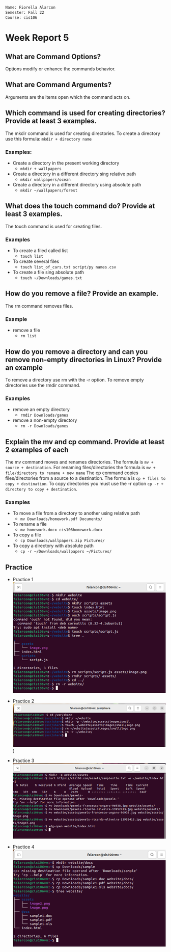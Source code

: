 ```
Name: Fiorella Alarcon
Semester: Fall 22
Course: cis106
```

# Week Report 5

## What are Command Options?
Options modify or enhance the commands behavior.

## What are Command Arguments?
Arguments are the items open which the command acts on.

## Which command is used for creating directories? Provide at least 3 examples.
The mkdir command is used for creating directories. To create a directory use this formula: `mkdir + directory name`
### Examples:
* Create a directory in the present working directory 
  * `mkdir + wallpapers`
* Create a directory in a different directory sing relative path
  * `mkdir wallpapers/ocean`
* Create a directory in a different directory using absolute path
  * `mkdir ~/wallpapers/forest`

## What does the touch command do? Provide at least 3 examples.
The touch command is used for creating files.
### Examples
* To create a filed called list
  * `touch list`
* To create several files
  * `touch list_of_cars.txt script/py names.csv`
* To create a file sing absolute path
  * `touch ~/Downloads/games.txt` 

## How do you remove a file? Provide an example.
The rm command removes files.
### Example
* remove a file
  * `rm list`

## How do you remove a directory and can you remove non-empty directories in Linux? Provide an example
To remove a directory use rm with the -r option. To remove empty directories use the rmdir command.
### Examples
* remove an empty directory
  * `rmdir Downloads/games`
* remove a non-empty directory
  * `rm -r Downloads/games` 

## Explain the mv and cp command. Provide at least 2 examples of each
The mv command moves and renames directories. The formula is `mv + source + destination`. For renaming files/directories the formula is `mv + file/directory to rename + new name`
The cp command copies files/directories from a source to a destination. The formula is `cp + files to copy + destination`. To copy directories you must use the -r option `cp -r + directory to copy + destination`.
### Examples
* To move a file from a directory to another using relative path
  * `mv Downloads/homework.pdf Documents/`
* To rename a file 
  * `mv homework.docx cis106homework.docx`
* To copy a file
  * `cp Downloads/wallpapers.zip Pictures/`
* To copy a directory with absolute path
  * `cp -r ~/Downloads/wallpapers ~/Pictures/`

## Practice

* Practice 1
![practice1](practice1.png)<br>

* Practice 2
![practice2](practice2.png))<br>

* Practice 3
![practice3](practice3.png)<br>

* Practice 4 
![practice4](practice4.png)<br>


